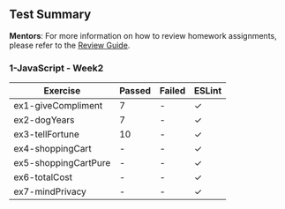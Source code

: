 ## Test Summary

**Mentors**: For more information on how to review homework assignments, please refer to the [Review Guide](https://github.com/HackYourFuture/mentors/blob/main/assignment-support/review-guide.md).

### 1-JavaScript - Week2

|       Exercise       | Passed | Failed | ESLint |
|----------------------|--------|--------|--------|
| ex1-giveCompliment   |   7    |   -    |   ✓    |
| ex2-dogYears         |   7    |   -    |   ✓    |
| ex3-tellFortune      |   10   |   -    |   ✓    |
| ex4-shoppingCart     |   -    |   -    |   ✓    |
| ex5-shoppingCartPure |   -    |   -    |   ✓    |
| ex6-totalCost        |   -    |   -    |   ✓    |
| ex7-mindPrivacy      |   -    |   -    |   ✓    |
